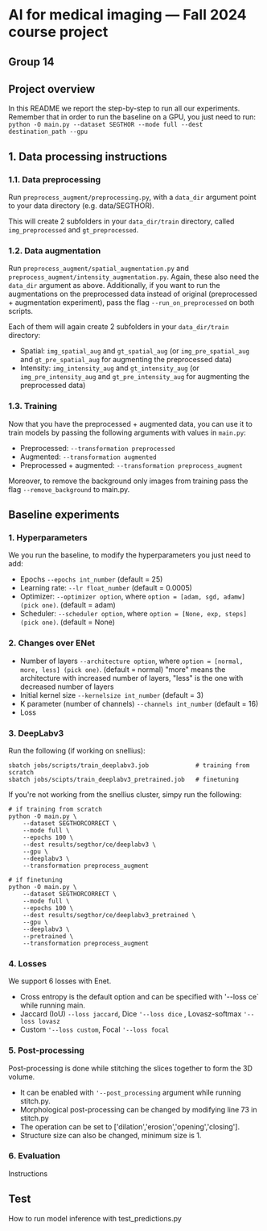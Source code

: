 # AI for medical imaging — Fall 2024 course project
## Group 14

## Project overview
In this README we report the step-by-step to run all our experiments. Remember that in order to run the baseline on a GPU, you just need to run:
`python -O main.py --dataset SEGTHOR --mode full --dest destination_path --gpu`


## 1. Data processing instructions

### 1.1. Data preprocessing

Run `preprocess_augment/preprocessing.py`, with a `data_dir` argument point to your data directory (e.g. data/SEGTHOR).

This will create 2 subfolders in your `data_dir/train` directory, called `img_preprocessed` and `gt_preprocessed`.

### 1.2. Data augmentation

Run `preprocess_augment/spatial_augmentation.py` and `preprocess_augment/intensity_augmentation.py`. Again, these also need the `data_dir` argument as above. Additionally, if you want to run the augmentations on the preprocessed data instead of original (preprocessed + augmentation experiment), pass the flag `--run_on_preprocessed` on both scripts.


Each of them will again create 2 subfolders in your `data_dir/train` directory:
- Spatial: `img_spatial_aug` and `gt_spatial_aug` (or `img_pre_spatial_aug` and `gt_pre_spatial_aug` for augmenting the preprocessed data)
- Intensity: `img_intensity_aug` and `gt_intensity_aug` (or `img_pre_intensity_aug` and `gt_pre_intensity_aug` for augmenting the preprocessed data)

### 1.3. Training

Now that you have the preprocessed + augmented data, you can use it to train models by passing the following arguments with values in `main.py`:
- Preprocessed: `--transformation preprocessed`
- Augmented: `--transformation augmented`
- Preprocessed + augmented:  `--transformation preprocess_augment`

Moreover, to remove the background only images from training pass the flag `--remove_background` to main.py.

## Baseline experiments
### 1. Hyperparameters
We you run the baseline, to modify the hyperparameters you just need to add:
* Epochs `--epochs int_number` (default = 25)
* Learning rate: `--lr float_number` (default = 0.0005)
* Optimizer: `--optimizer option`, where `option = [adam, sgd, adamw] (pick one)`. (default = adam)
* Scheduler: `--scheduler option`, where `option = [None, exp, steps] (pick one)`. (default = None)

### 2. Changes over ENet
* Number of layers `--architecture option`, where `option = [normal, more, less] (pick one)`. (default = normal) 
"more" means the architecture with increased number of layers, "less" is the one with decreased number of layers
* Initial kernel size `--kernelsize int_number` (default = 3)
* K parameter (number of channels) `--channels int_number` (default = 16) 
* Loss 

### 3. DeepLabv3
Run the following (if working on snellius):
```
sbatch jobs/scripts/train_deeplabv3.job             # training from scratch
sbatch jobs/scipts/train_deeplabv3_pretrained.job   # finetuning
```
If you're not working from the snellius cluster, simpy run the following:
```
# if training from scratch
python -O main.py \
    --dataset SEGTHORCORRECT \
    --mode full \
    --epochs 100 \
    --dest results/segthor/ce/deeplabv3 \
    --gpu \
    --deeplabv3 \
    --transformation preprocess_augment

# if finetuning
python -O main.py \
    --dataset SEGTHORCORRECT \
    --mode full \
    --epochs 100 \
    --dest results/segthor/ce/deeplabv3_pretrained \
    --gpu \
    --deeplabv3 \
    --pretrained \
    --transformation preprocess_augment
```
### 4. Losses
We support 6 losses with Enet. 
* Cross entropy is the default option and can be specified with '--loss ce` while running main. 
* Jaccard (IoU) `--loss jaccard`, Dice `'--loss dice` , Lovasz-softmax `'--loss lovasz`
* Custom `'--loss custom`, Focal `'--loss focal`

### 5. Post-processing
Post-processing is done while stitching the slices together to form the 3D volume. 
* It can be enabled with `'--post_processing` argument while running stitch.py.
* Morphological post-processing can be changed by modifying line 73 in stitch.py
* The operation can be set to ['dilation','erosion','opening','closing'].
* Structure size can also be changed, minimum size is 1. 
### 6. Evaluation
Instructions

## Test
How to run model inference with test_predictions.py
